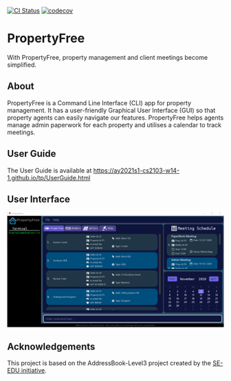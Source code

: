 [![CI Status](https://github.com/AY2021S1-CS2103-W14-1/tp/workflows/Java%20CI/badge.svg)](https://github.com/AY2021S1-CS2103-W14-1/tp/actions)
[![codecov](https://codecov.io/gh/AY2021S1-CS2103-W14-1/tp/branch/master/graph/badge.svg)](https://codecov.io/gh/AY2021S1-CS2103-W14-1/tp)

# PropertyFree
With PropertyFree, property management and client meetings become simplified.

## About
PropertyFree is a Command Line Interface (CLI) app for property management. It has a user-friendly Graphical User Interface (GUI) so that property agents can easily navigate our features. PropertyFree helps agents manage admin paperwork for each property and utilises a calendar to track meetings.

## User Guide
The User Guide is available at
https://ay2021s1-cs2103-w14-1.github.io/tp/UserGuide.html 

## User Interface
![Ui](docs/images/Ui.png)

## Acknowledgements
This project is based on the AddressBook-Level3 project created by the [SE-EDU initiative](https://se-education.org).
